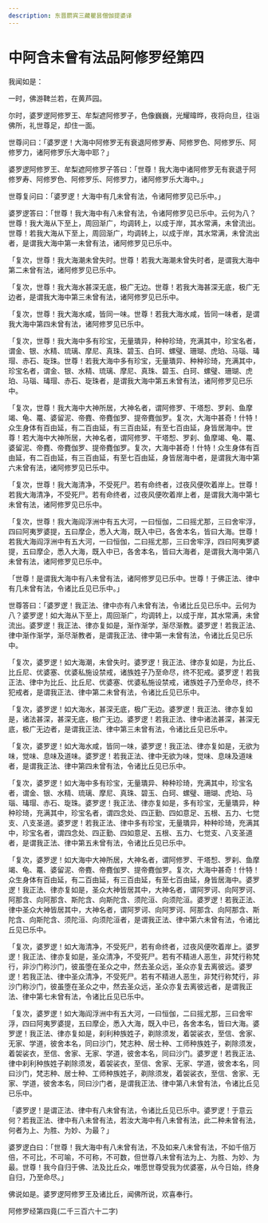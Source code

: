 ```yaml
---
description: 东晋罽宾三藏瞿昙僧伽提婆译
---
```


# 中阿含未曾有法品阿修罗经第四

我闻如是：

一时，佛游鞞兰若，在黄芦园。

尔时，婆罗逻阿修罗王、牟梨遮阿修罗子，色像巍巍，光耀暐晔，夜将向旦，往诣佛所，礼世尊足，却住一面。

世尊问曰：「婆罗逻！大海中阿修罗无有衰退阿修罗寿、阿修罗色、阿修罗乐、阿修罗力，诸阿修罗乐大海中耶？」

婆罗逻阿修罗王、牟梨遮阿修罗子答曰：「世尊！我大海中诸阿修罗无有衰退于阿修罗寿、阿修罗色、阿修罗乐、阿修罗力，诸阿修罗乐大海中。」

世尊复问曰：「婆罗逻！大海中有几未曾有法，令诸阿修罗见已乐中。」

婆罗逻答曰：「世尊！我大海中有八未曾有法，令诸阿修罗见已乐中。云何为八？世尊！我大海从下至上，周回渐广，均调转上，以成于岸，其水常满，未曾流出。世尊！若我大海从下至上，周回渐广，均调转上，以成于岸，其水常满，未曾流出者，是谓我大海中第一未曾有法，诸阿修罗见已乐中。

「复次，世尊！我大海潮未曾失时。世尊！若我大海潮未曾失时者，是谓我大海中第二未曾有法，诸阿修罗见已乐中。

「复次，世尊！我大海水甚深无底，极广无边。世尊！若我大海甚深无底，极广无边者，是谓我大海中第三未曾有法，诸阿修罗见已乐中。

「复次，世尊！我大海水咸，皆同一味。世尊！若我大海水咸，皆同一味者，是谓我大海中第四未曾有法，诸阿修罗见已乐中。

「复次，世尊！我大海中多有珍宝，无量璝异，种种珍琦，充满其中，珍宝名者，谓金、银、水精、琉璃、摩尼、真珠、碧玉、白珂、螺璧、珊瑚、虎珀、马瑙、瑇瑁、赤石、琁珠。世尊！若我大海中多有珍宝，无量璝异、种种珍琦，充满其中，珍宝名者，谓金、银、水精、琉璃、摩尼、真珠、碧玉、白珂、螺璧、珊瑚、虎珀、马瑙、瑇瑁、赤石、琁珠者，是谓我大海中第五未曾有法，诸阿修罗见已乐中。

「复次，世尊！我大海中大神所居，大神名者，谓阿修罗、干塔惒、罗刹、鱼摩竭、龟、鼍、婆留泥、帝麑、帝麑伽罗、提帝麑伽罗。复次，大海中甚奇！什特！众生身体有百由延，有二百由延，有三百由延，有至七百由延，身皆居海中。世尊！若大海中大神所居，大神名者，谓阿修罗、干塔惒、罗刹、鱼摩竭、龟、鼍、婆留泥、帝麑、帝麑伽罗、提帝麑伽罗。复次，大海中甚奇！什特！众生身体有百由延，有二百由延，有三百由延，有至七百由延，身皆居海中者，是谓我大海中第六未曾有法，诸阿修罗见已乐中。

「复次，世尊！我大海清净，不受死尸。若有命终者，过夜风便吹着岸上。世尊！若我大海清净，不受死尸。若有命终者，过夜风便吹着岸上者，是谓我大海中第七未曾有法，诸阿修罗见已乐中。

「复次，世尊！我大海阎浮洲中有五大河，一曰恒伽，二曰摇尤那，三曰舍牢浮，四曰阿夷罗婆提，五曰摩企，悉入大海，既入中已，各舍本名，皆曰大海。世尊！若我大海阎浮洲中有五大河，一曰恒伽，二曰摇尤那，三曰舍牢浮，四曰阿夷罗婆提，五曰摩企，悉入大海，既入中已，各舍本名，皆曰大海者，是谓我大海中第八未曾有法，诸阿修罗见已乐中。

「世尊！是谓我大海中有八未曾有法，诸阿修罗见已乐中。世尊！于佛正法、律中有几未曾有法，令诸比丘见已乐中。」

世尊答曰：「婆罗逻！我正法、律中亦有八未曾有法，令诸比丘见已乐中。云何为八？婆罗逻！如大海从下至上，周回渐广，均调转上，以成于岸，其水常满，未曾流出。婆罗逻！我正法、律亦复如是，渐作渐学，渐尽渐教。婆罗逻！若我正法、律中渐作渐学，渐尽渐教者，是谓我正法、律中第一未曾有法，令诸比丘见已乐中。

「复次，婆罗逻！如大海潮，未曾失时。婆罗逻！我正法、律亦复如是，为比丘、比丘尼、优婆塞、优婆私施设禁戒，诸族姓子乃至命尽，终不犯戒。婆罗逻！若我正法、律中为比丘、比丘尼、优婆塞、优婆私施设禁戒，诸族姓子乃至命尽，终不犯戒者，是谓我正法、律中第二未曾有法，令诸比丘见已乐中。

「复次，婆罗逻！如大海水，甚深无底，极广无边。婆罗逻！我正法、律亦复如是，诸法甚深，甚深无底，极广无边。婆罗逻！若我正法、律中诸法甚深，甚深无底，极广无边者，是谓我正法、律中第三未曾有法，令诸比丘见已乐中。

「复次，婆罗逻！如大海水咸，皆同一味，婆罗逻！我正法、律亦复如是，无欲为味，觉味、息味及道味。婆罗逻！若我正法、律中无欲为味，觉味、息味及道味者，是谓我正法、律中第四未曾有法，令诸比丘见已乐中。

「复次，婆罗逻！如大海中多有珍宝，无量璝异、种种珍琦，充满其中，珍宝名者，谓金、银、水精、琉璃、摩尼、真珠、碧玉、白珂、螺璧、珊瑚、虎珀、马瑙、瑇瑁、赤石、琁珠。婆罗逻！我正法、律亦复如是，多有珍宝，无量璝异，种种珍琦，充满其中，珍宝名者，谓四念处、四正勤、四如意足、五根、五力、七觉支、八支圣道。婆罗逻！若我正法、律中多有珍宝，无量璝异，种种珍琦，充满其中，珍宝名者，谓四念处、四正勤、四如意足、五根、五力、七觉支、八支圣道者，是谓我正法、律中第五未曾有法，令诸比丘见已乐中。

「复次，婆罗逻！如大海中大神所居，大神名者，谓阿修罗、干塔惒、罗刹、鱼摩竭、龟、鼍、婆留泥、帝麑、帝麑伽罗、提帝麑伽罗。复次，大海中甚奇！什特！众生身体有百由延，有二百由延，有三百由延，有至七百由延，身皆居海中。婆罗逻！我正法、律亦复如是，圣众大神皆居其中，大神名者，谓阿罗诃、向阿罗诃、阿那含、向阿那含、斯陀含、向斯陀含、须陀洹、向须陀洹。婆罗逻！若我正法、律中圣众大神皆居其中，大神名者，谓阿罗诃、向阿罗诃、阿那含、向阿那含、斯陀含、向斯陀含、须陀洹、向须陀洹者，是谓我正法、律中第六未曾有法，令诸比丘见已乐中。

「复次，婆罗逻！如大海清净，不受死尸，若有命终者，过夜风便吹着岸上。婆罗逻！我正法、律亦复如是，圣众清净，不受死尸。若有不精进人恶生，非梵行称梵行，非沙门称沙门，彼虽堕在圣众之中，然去圣众远，圣众亦复去离彼远。婆罗逻！若我正法、律中圣众清净，不受死尸。若有不精进人恶生，非梵行称梵行，非沙门称沙门，彼虽堕在圣众之中，然去圣众远，圣众亦复去离彼远者，是谓我正法、律中第七未曾有法，令诸比丘见已乐中。

「复次，婆罗逻！如大海阎浮洲中有五大河，一曰恒伽，二曰摇尤那，三曰舍牢浮，四曰阿夷罗婆提，五曰摩企，悉入大海，既入中已，各舍本名，皆曰大海。婆罗逻！我正法、律亦复如是，刹利种族姓子，剃除须发，着袈裟衣，至信、舍家、无家、学道，彼舍本名，同曰沙门，梵志种、居士种、工师种族姓子，剃除须发，着袈裟衣，至信、舍家、无家、学道，彼舍本名，同曰沙门。婆罗逻！若我正法、律中刹利种族姓子剃除须发，着袈裟衣，至信、舍家、无家、学道，彼舍本名，同曰沙门，梵志种、居士种、工师种族姓子，剃除须发，着袈裟衣，至信、舍家、无家、学道，彼舍本名，同曰沙门者，是谓我正法、律中第八未曾有法，令诸比丘见已乐中。

「婆罗逻！是谓正法、律中有八未曾有法，令诸比丘见已乐中。婆罗逻！于意云何？若我正法、律中有八未曾有法，若汝大海中有八未曾有法，此二种未曾有法，何者为上、为胜、为妙、为最？」

婆罗逻白曰：「世尊！我大海中有八未曾有法，不及如来八未曾有法，不如千倍万倍，不可比，不可喻，不可称，不可数，但世尊八未曾有法为上、为胜、为妙、为最。世尊！我今自归于佛、法及比丘众，唯愿世尊受我为优婆塞，从今日始，终身自归，乃至命尽。」

佛说如是。婆罗逻阿修罗王及诸比丘，闻佛所说，欢喜奉行。

阿修罗经第四竟(二千三百六十二字)
